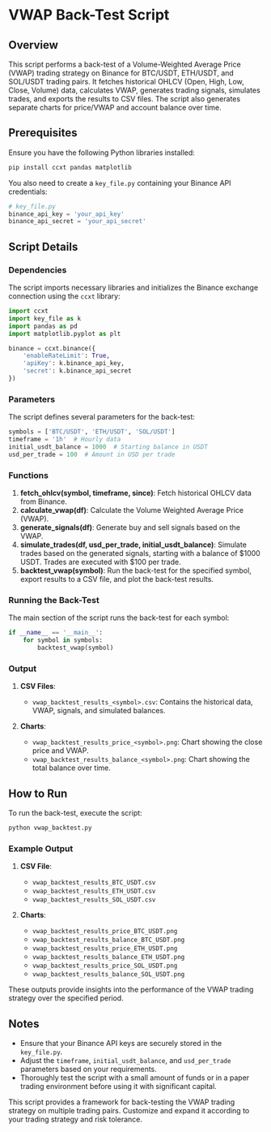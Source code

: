 # VWAP Back-Test Script

## Overview

This script performs a back-test of a Volume-Weighted Average Price (VWAP) trading strategy on Binance for BTC/USDT, ETH/USDT, and SOL/USDT trading pairs. It fetches historical OHLCV (Open, High, Low, Close, Volume) data, calculates VWAP, generates trading signals, simulates trades, and exports the results to CSV files. The script also generates separate charts for price/VWAP and account balance over time.

## Prerequisites

Ensure you have the following Python libraries installed:
```bash
pip install ccxt pandas matplotlib
```

You also need to create a `key_file.py` containing your Binance API credentials:
```python
# key_file.py
binance_api_key = 'your_api_key'
binance_api_secret = 'your_api_secret'
```

## Script Details

### Dependencies

The script imports necessary libraries and initializes the Binance exchange connection using the `ccxt` library:
```python
import ccxt
import key_file as k
import pandas as pd
import matplotlib.pyplot as plt

binance = ccxt.binance({
    'enableRateLimit': True,
    'apiKey': k.binance_api_key,
    'secret': k.binance_api_secret
})
```

### Parameters

The script defines several parameters for the back-test:
```python
symbols = ['BTC/USDT', 'ETH/USDT', 'SOL/USDT']
timeframe = '1h'  # Hourly data
initial_usdt_balance = 1000  # Starting balance in USDT
usd_per_trade = 100  # Amount in USD per trade
```

### Functions

1. **fetch_ohlcv(symbol, timeframe, since)**:
   Fetch historical OHLCV data from Binance.
2. **calculate_vwap(df)**:
   Calculate the Volume Weighted Average Price (VWAP).
3. **generate_signals(df)**:
   Generate buy and sell signals based on the VWAP.
4. **simulate_trades(df, usd_per_trade, initial_usdt_balance)**:
   Simulate trades based on the generated signals, starting with a balance of $1000 USDT. Trades are executed with $100 per trade.
5. **backtest_vwap(symbol)**:
   Run the back-test for the specified symbol, export results to a CSV file, and plot the back-test results.

### Running the Back-Test

The main section of the script runs the back-test for each symbol:
```python
if __name__ == '__main__':
    for symbol in symbols:
        backtest_vwap(symbol)
```

### Output

1. **CSV Files**:
   - `vwap_backtest_results_<symbol>.csv`: Contains the historical data, VWAP, signals, and simulated balances.

2. **Charts**:
   - `vwap_backtest_results_price_<symbol>.png`: Chart showing the close price and VWAP.
   - `vwap_backtest_results_balance_<symbol>.png`: Chart showing the total balance over time.

## How to Run

To run the back-test, execute the script:
```bash
python vwap_backtest.py
```

### Example Output

1. **CSV File**:
   - `vwap_backtest_results_BTC_USDT.csv`
   - `vwap_backtest_results_ETH_USDT.csv`
   - `vwap_backtest_results_SOL_USDT.csv`

2. **Charts**:
   - `vwap_backtest_results_price_BTC_USDT.png`
   - `vwap_backtest_results_balance_BTC_USDT.png`
   - `vwap_backtest_results_price_ETH_USDT.png`
   - `vwap_backtest_results_balance_ETH_USDT.png`
   - `vwap_backtest_results_price_SOL_USDT.png`
   - `vwap_backtest_results_balance_SOL_USDT.png`

These outputs provide insights into the performance of the VWAP trading strategy over the specified period.

## Notes

- Ensure that your Binance API keys are securely stored in the `key_file.py`.
- Adjust the `timeframe`, `initial_usdt_balance`, and `usd_per_trade` parameters based on your requirements.
- Thoroughly test the script with a small amount of funds or in a paper trading environment before using it with significant capital.

This script provides a framework for back-testing the VWAP trading strategy on multiple trading pairs. Customize and expand it according to your trading strategy and risk tolerance.